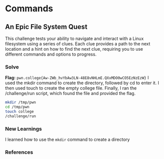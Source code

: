 # Commands

## An Epic File System Quest
This challenge tests your ability to navigate and interact with a Linux filesystem using a series of clues. Each clue provides a path to the next location and a hint on how to find the next clue, requiring you to use different commands and options to progress.

### Solve
**Flag:** `pwn.college{Aw-ZWb_hvYbAw3LN-48E8vNHLmE.QXxMDO0wCO5EzNzEzW}`
I used the mkdir command to create the directory, followed by cd to enter it. I then used touch to create the empty college file. Finally, I ran the /challenge/run script, which found the file and provided the flag.

```bash
mkdir /tmp/pwn
cd /tmp/pwn
touch college
/challenge/run
```

### New Learnings
I learned how to use the `mkdir` command to create a directory
### References 

